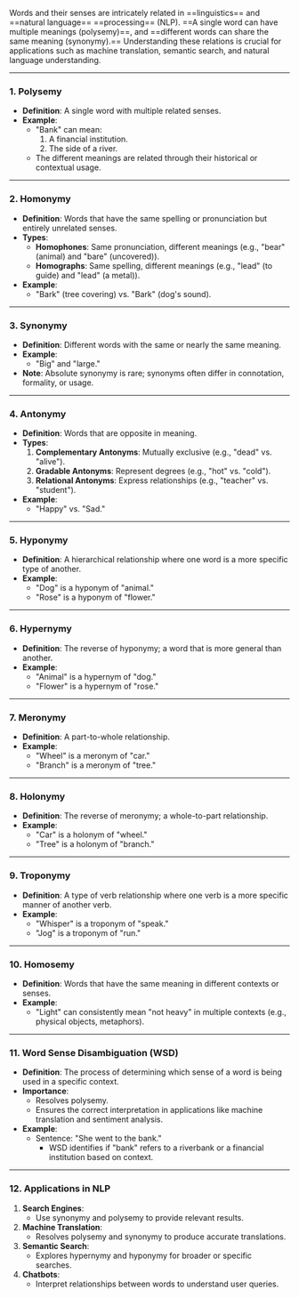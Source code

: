 Words and their senses are intricately related in ==linguistics== and ==natural language== ==processing== (NLP). ==A single word can have multiple meanings (polysemy)==, and ==different words can share the same meaning (synonymy).== Understanding these relations is crucial for applications such as machine translation, semantic search, and natural language understanding.

---

### **1. Polysemy**

- **Definition**: A single word with multiple related senses.
- **Example**:
    - "Bank" can mean:
        1. A financial institution.
        2. The side of a river.
    - The different meanings are related through their historical or contextual usage.

---

### **2. Homonymy**

- **Definition**: Words that have the same spelling or pronunciation but entirely unrelated senses.
- **Types**:
    - **Homophones**: Same pronunciation, different meanings (e.g., "bear" (animal) and "bare" (uncovered)).
    - **Homographs**: Same spelling, different meanings (e.g., "lead" (to guide) and "lead" (a metal)).
- **Example**:
    - "Bark" (tree covering) vs. "Bark" (dog's sound).

---

### **3. Synonymy**

- **Definition**: Different words with the same or nearly the same meaning.
- **Example**:
    - "Big" and "large."
- **Note**: Absolute synonymy is rare; synonyms often differ in connotation, formality, or usage.

---

### **4. Antonymy**

- **Definition**: Words that are opposite in meaning.
- **Types**:
    1. **Complementary Antonyms**: Mutually exclusive (e.g., "dead" vs. "alive").
    2. **Gradable Antonyms**: Represent degrees (e.g., "hot" vs. "cold").
    3. **Relational Antonyms**: Express relationships (e.g., "teacher" vs. "student").
- **Example**:
    - "Happy" vs. "Sad."

---

### **5. Hyponymy**

- **Definition**: A hierarchical relationship where one word is a more specific type of another.
- **Example**:
    - "Dog" is a hyponym of "animal."
    - "Rose" is a hyponym of "flower."

---

### **6. Hypernymy**

- **Definition**: The reverse of hyponymy; a word that is more general than another.
- **Example**:
    - "Animal" is a hypernym of "dog."
    - "Flower" is a hypernym of "rose."

---

### **7. Meronymy**

- **Definition**: A part-to-whole relationship.
- **Example**:
    - "Wheel" is a meronym of "car."
    - "Branch" is a meronym of "tree."

---

### **8. Holonymy**

- **Definition**: The reverse of meronymy; a whole-to-part relationship.
- **Example**:
    - "Car" is a holonym of "wheel."
    - "Tree" is a holonym of "branch."

---

### **9. Troponymy**

- **Definition**: A type of verb relationship where one verb is a more specific manner of another verb.
- **Example**:
    - "Whisper" is a troponym of "speak."
    - "Jog" is a troponym of "run."

---
### **10. Homosemy**

- **Definition**: Words that have the same meaning in different contexts or senses.
- **Example**:
    - "Light" can consistently mean "not heavy" in multiple contexts (e.g., physical objects, metaphors).

---
### **11. Word Sense Disambiguation (WSD)**

- **Definition**: The process of determining which sense of a word is being used in a specific context.
- **Importance**:
    - Resolves polysemy.
    - Ensures the correct interpretation in applications like machine translation and sentiment analysis.
- **Example**:
    - Sentence: "She went to the bank."
        - WSD identifies if "bank" refers to a riverbank or a financial institution based on context.

---

### **12. Applications in NLP**

1. **Search Engines**:
    - Use synonymy and polysemy to provide relevant results.
2. **Machine Translation**:
    - Resolves polysemy and synonymy to produce accurate translations.
3. **Semantic Search**:
    - Explores hypernymy and hyponymy for broader or specific searches.
4. **Chatbots**:
    - Interpret relationships between words to understand user queries.